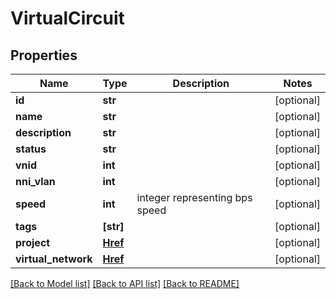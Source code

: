 # VirtualCircuit


## Properties
Name | Type | Description | Notes
------------ | ------------- | ------------- | -------------
**id** | **str** |  | [optional] 
**name** | **str** |  | [optional] 
**description** | **str** |  | [optional] 
**status** | **str** |  | [optional] 
**vnid** | **int** |  | [optional] 
**nni_vlan** | **int** |  | [optional] 
**speed** | **int** | integer representing bps speed | [optional] 
**tags** | **[str]** |  | [optional] 
**project** | [**Href**](Href.md) |  | [optional] 
**virtual_network** | [**Href**](Href.md) |  | [optional] 

[[Back to Model list]](../README.md#documentation-for-models) [[Back to API list]](../README.md#documentation-for-api-endpoints) [[Back to README]](../README.md)


